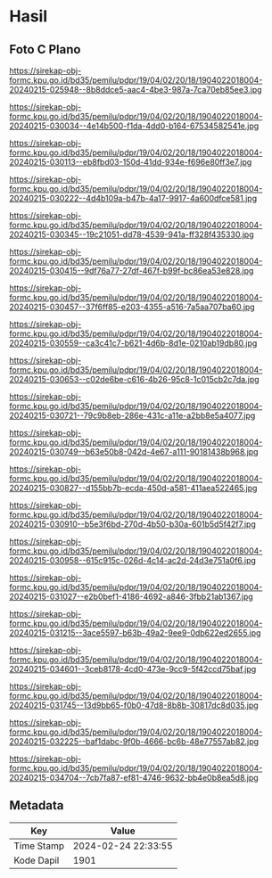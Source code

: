 # Hasil

## Foto C Plano

https://sirekap-obj-formc.kpu.go.id/bd35/pemilu/pdpr/19/04/02/20/18/1904022018004-20240215-025948--8b8ddce5-aac4-4be3-987a-7ca70eb85ee3.jpg

https://sirekap-obj-formc.kpu.go.id/bd35/pemilu/pdpr/19/04/02/20/18/1904022018004-20240215-030034--4e14b500-f1da-4dd0-b164-67534582541e.jpg

https://sirekap-obj-formc.kpu.go.id/bd35/pemilu/pdpr/19/04/02/20/18/1904022018004-20240215-030113--eb8fbd03-150d-41dd-934e-f696e80ff3e7.jpg

https://sirekap-obj-formc.kpu.go.id/bd35/pemilu/pdpr/19/04/02/20/18/1904022018004-20240215-030222--4d4b109a-b47b-4a17-9917-4a600dfce581.jpg

https://sirekap-obj-formc.kpu.go.id/bd35/pemilu/pdpr/19/04/02/20/18/1904022018004-20240215-030345--19c21051-dd78-4539-941a-ff328f435330.jpg

https://sirekap-obj-formc.kpu.go.id/bd35/pemilu/pdpr/19/04/02/20/18/1904022018004-20240215-030415--9df76a77-27df-467f-b99f-bc86ea53e828.jpg

https://sirekap-obj-formc.kpu.go.id/bd35/pemilu/pdpr/19/04/02/20/18/1904022018004-20240215-030457--37f6ff85-e203-4355-a516-7a5aa707ba60.jpg

https://sirekap-obj-formc.kpu.go.id/bd35/pemilu/pdpr/19/04/02/20/18/1904022018004-20240215-030559--ca3c41c7-b621-4d6b-8d1e-0210ab19db80.jpg

https://sirekap-obj-formc.kpu.go.id/bd35/pemilu/pdpr/19/04/02/20/18/1904022018004-20240215-030653--c02de6be-c616-4b26-95c8-1c015cb2c7da.jpg

https://sirekap-obj-formc.kpu.go.id/bd35/pemilu/pdpr/19/04/02/20/18/1904022018004-20240215-030721--79c9b8eb-286e-431c-a11e-a2bb8e5a4077.jpg

https://sirekap-obj-formc.kpu.go.id/bd35/pemilu/pdpr/19/04/02/20/18/1904022018004-20240215-030749--b63e50b8-042d-4e67-a111-90181438b968.jpg

https://sirekap-obj-formc.kpu.go.id/bd35/pemilu/pdpr/19/04/02/20/18/1904022018004-20240215-030827--d155bb7b-ecda-450d-a581-411aea522465.jpg

https://sirekap-obj-formc.kpu.go.id/bd35/pemilu/pdpr/19/04/02/20/18/1904022018004-20240215-030910--b5e3f6bd-270d-4b50-b30a-601b5d5f42f7.jpg

https://sirekap-obj-formc.kpu.go.id/bd35/pemilu/pdpr/19/04/02/20/18/1904022018004-20240215-030958--615c915c-026d-4c14-ac2d-24d3e751a0f6.jpg

https://sirekap-obj-formc.kpu.go.id/bd35/pemilu/pdpr/19/04/02/20/18/1904022018004-20240215-031027--e2b0bef1-4186-4692-a846-3fbb21ab1367.jpg

https://sirekap-obj-formc.kpu.go.id/bd35/pemilu/pdpr/19/04/02/20/18/1904022018004-20240215-031215--3ace5597-b63b-49a2-9ee9-0db622ed2655.jpg

https://sirekap-obj-formc.kpu.go.id/bd35/pemilu/pdpr/19/04/02/20/18/1904022018004-20240215-034601--3ceb8178-4cd0-473e-9cc9-5f42ccd75baf.jpg

https://sirekap-obj-formc.kpu.go.id/bd35/pemilu/pdpr/19/04/02/20/18/1904022018004-20240215-031745--13d9bb65-f0b0-47d8-8b8b-30817dc8d035.jpg

https://sirekap-obj-formc.kpu.go.id/bd35/pemilu/pdpr/19/04/02/20/18/1904022018004-20240215-032225--baf1dabc-9f0b-4666-bc6b-48e77557ab82.jpg

https://sirekap-obj-formc.kpu.go.id/bd35/pemilu/pdpr/19/04/02/20/18/1904022018004-20240215-034704--7cb7fa87-ef81-4746-9632-bb4e0b8ea5d8.jpg


## Metadata

| Key        | Value               |
| ---------- | ------------------- |
| Time Stamp | 2024-02-24 22:33:55 |
| Kode Dapil | 1901                |



